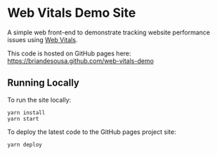 # Web Vitals Demo Site

A simple web front-end to demonstrate tracking website performance issues using [Web Vitals](https://web.dev/learn-web-vitals/).

This code is hosted on GitHub pages here: https://briandesousa.github.com/web-vitals-demo

## Running Locally

To run the site locally:

```
yarn install
yarn start
```

To deploy the latest code to the GitHub pages project site:

```
yarn deploy
```
